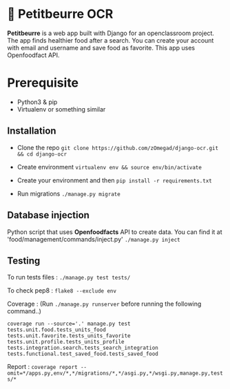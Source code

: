 # 🍪 Petitbeurre OCR

**Petitbeurre** is a web app built with Django for an openclassroom project. The app finds healthier food after a search. You can create your account with email and username and save food as favorite. This app uses Openfoodfact API.

# Prerequisite

- Python3 & pip
- Virtualenv or something similar


## Installation
- Clone the repo
`git clone https://github.com/zOmegad/django-ocr.git && cd django-ocr`

- Create environment
`virtualenv env && source env/bin/activate`

- Create your environment and then
`pip install -r requirements.txt`

- Run migrations
`./manage.py migrate`

## Database injection

Python script that uses **Openfoodfacts** API to create data. You can find it at 'food/management/commands/inject.py'
`./manage.py inject`

## Testing
To run tests files :
`./manage.py test tests/`

To check pep8 :
`flake8 --exclude env`

Coverage :
(Run `./manage.py runserver` before running the following command..)

`coverage run --source='.' manage.py test tests.unit.food.tests_units_food tests.unit.favorite.tests_units_favorite tests.unit.profile.tests_units_profile tests.integration.search.tests_search_integration tests.functional.test_saved_food.tests_saved_food`


Report :
`coverage report --omit=*/apps.py,env/*,*/migrations/*,*/asgi.py,*/wsgi.py,manage.py,tests/*`
